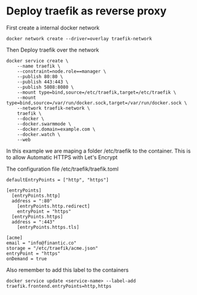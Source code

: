 # Deploy traefik as reverse proxy

First create a internal docker network

```
docker network create --driver=overlay traefik-network
```

Then Deploy traefik over the network

```
docker service create \
    --name traefik \
    --constraint=node.role==manager \
    --publish 80:80 \
    --publish 443:443 \
    --publish 5808:8080 \
    --mount type=bind,source=/etc/traefik,target=/etc/traefik \
    --mount type=bind,source=/var/run/docker.sock,target=/var/run/docker.sock \
    --network traefik-network \
    traefik \
    --docker \
    --docker.swarmmode \
    --docker.domain=example.com \
    --docker.watch \
    --web
```

In this example we are maping a folder /etc/traefik to the container. This is to allow Automatic HTTPS with Let's Encrypt

The configuration file /etc/traefik/traefik.toml

```
defaultEntryPoints = ["http", "https"]

[entryPoints]
  [entryPoints.http]
  address = ":80"
    [entryPoints.http.redirect]
    entryPoint = "https"
  [entryPoints.https]
  address = ":443"
    [entryPoints.https.tls]

[acme]
email = "info@finantic.co"
storage = "/etc/traefik/acme.json"
entryPoint = "https"
onDemand = true
```

Also remember to add this label to the containers 

```
docker service update <service-name> --label-add traefik.frontend.entryPoints=http,https
```
